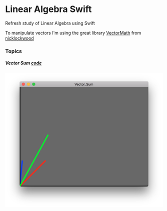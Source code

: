 # Linear Algebra Swift
Refresh study of Linear Algebra using Swift

To manipulate vectors I'm using the great library [VectorMath](https://github.com/nicklockwood/VectorMath) from [nicklockwood](https://github.com/nicklockwood) 

### Topics

##### Vector Sum [code](https://github.com/ezefranca/linear-algebra-swift/tree/master/Vector_Sum)

![](https://raw.githubusercontent.com/ezefranca/linear-algebra-swift/master/Vector_Sum/sum.png)
